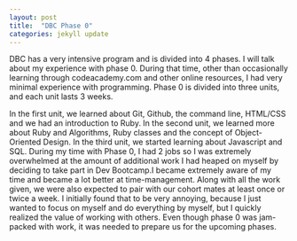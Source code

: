 ```yaml
---
layout: post
title:  "DBC Phase 0"
categories: jekyll update
---
```


DBC has a very intensive program and is divided into 4 phases. I will talk about my experience with phase 0. During that time, other than occasionally learning through codeacademy.com and other online resources, I had very minimal experience with programming. Phase 0 is divided into three units, and each unit lasts 3 weeks. 

In the first unit, we learned about Git, Github, the command line, HTML/CSS and we had an introduction to Ruby. In the second unit, we learned more about Ruby and Algorithms, Ruby classes and the concept of Object-Oriented Design. In the third unit, we started learning about Javascript and SQL. During my time with Phase 0, I had 2 jobs so I was extremely overwhelmed at the amount of additional work I had heaped on myself by deciding to take part in Dev Bootcamp.I became extremely aware of my time and became a lot better at time-management. Along with all the work given, we were also expected to pair with our cohort mates at least once or twice a week. I initially found that to be very annoying, because I just wanted to focus on myself and do everything by myself, but I quickly realized the value of working with others. Even though phase 0 was jam-packed with work, it was needed to prepare us for the upcoming phases.